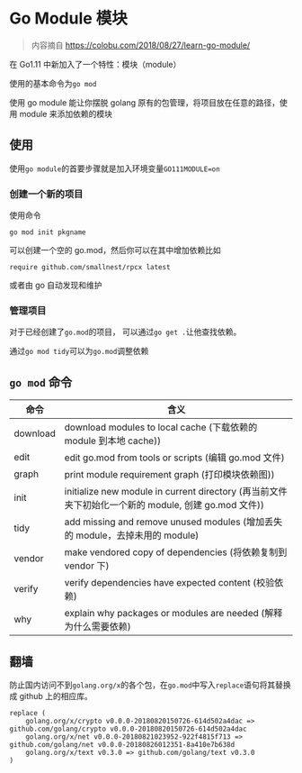# Go Module 模块

> 内容摘自 https://colobu.com/2018/08/27/learn-go-module/

在 Go1.11 中新加入了一个特性：模块（module）

使用的基本命令为`go mod`

使用 go module 能让你摆脱 golang 原有的包管理，将项目放在任意的路径，使用 module 来添加依赖的模块

## 使用

使用`go module`的首要步骤就是加入环境变量`GO111MODULE=on`

### 创建一个新的项目

使用命令

```shell
go mod init pkgname
```

可以创建一个空的 go.mod，然后你可以在其中增加依赖比如

```gomod
require github.com/smallnest/rpcx latest
```

或者由 go 自动发现和维护

### 管理项目

对于已经创建了`go.mod`的项目， 可以通过`go get .`让他查找依赖。

通过`go mod tidy`可以为`go.mod`调整依赖

## `go mod` 命令

| 命令     | 含义                                                                                                |
| -------- | --------------------------------------------------------------------------------------------------- |
| download | download modules to local cache (下载依赖的 module 到本地 cache))                                   |
| edit     | edit go.mod from tools or scripts (编辑 go.mod 文件)                                                |
| graph    | print module requirement graph (打印模块依赖图))                                                    |
| init     | initialize new module in current directory (再当前文件夹下初始化一个新的 module, 创建 go.mod 文件)) |
| tidy     | add missing and remove unused modules (增加丢失的 module，去掉未用的 module)                        |
| vendor   | make vendored copy of dependencies (将依赖复制到 vendor 下)                                         |
| verify   | verify dependencies have expected content (校验依赖)                                                |
| why      | explain why packages or modules are needed (解释为什么需要依赖)                                     |

## 翻墙

防止国内访问不到`golang.org/x`的各个包，在`go.mod`中写入`replace`语句将其替换成 github 上的相应库。

```gomod
replace (
	golang.org/x/crypto v0.0.0-20180820150726-614d502a4dac => github.com/golang/crypto v0.0.0-20180820150726-614d502a4dac
	golang.org/x/net v0.0.0-20180821023952-922f4815f713 => github.com/golang/net v0.0.0-20180826012351-8a410e7b638d
	golang.org/x/text v0.3.0 => github.com/golang/text v0.3.0
)
```
